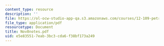 ```yaml
---
content_type: resource
description: ''
file: https://ol-ocw-studio-app-qa.s3.amazonaws.com/courses/12-109-petrology-fall-2005/e5e835517eab3bc3cda6f38bf173a249_Nov8notes.pdf
file_type: application/pdf
resourcetype: Document
title: Nov8notes.pdf
uid: e5e83551-7eab-3bc3-cda6-f38bf173a249
---
```

